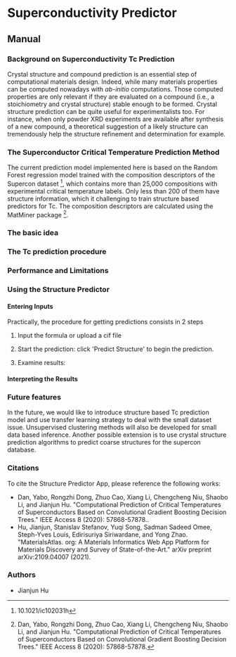 
# Superconductivity Predictor

## Manual

### Background on Superconductivity Tc Prediction

Crystal structure and compound prediction is an essential step of computational materials
design.
Indeed, while many materials properties can be computed nowadays with _ab-initio_
computations.
Those computed properties are only relevant if they are evaluated on a compound (i.e., a
stoichiometry and crystal structure) stable enough to be formed.
Crystal structure prediction can be quite useful
for experimentalists too.
For instance, when only powder XRD experiments are available after synthesis of a new compound, a theoretical suggestion of a likely structure can tremendously help the structure refinement and determination for example.



### The Superconductor Critical Temperature Prediction Method

The current prediction model implemented here is based on the Random Forest regression model trained with the composition descriptors of the Supercon dataset [^2], which contains more than 25,000 compositions with experimental critical temperature labels. Only less than 200 of them have structure information, which it challenging to train structure based predictors for Tc. The composition descriptors are calculated using the MatMiner package [^3]. 

### The basic idea


<!-- ![ionic substitution correlations](img/structure-predictor/ions-correlation.png)
_Figure 2: Data mined tendency for ionic substitutions.
Red indicates high substitution tendency.
Blue indicates that the tow ions tend to not substitute._ -->

### The Tc prediction procedure



### Performance and Limitations

### Using the Structure Predictor

#### Entering Inputs

Practically, the procedure for getting predictions consists in 2 steps

1. Input the formula or upload a cif file

2. Start the prediction: click 'Predict Structure' to begin the prediction.
   
3. Examine results: 

#### Interpreting the Results



### Future features

In the future, we would like to introduce structure based Tc prediction model and use transfer learning strategy to deal with the small dataset issue. Unsupervised clustering methods will also be developed for small data based inference. Another possible extension is to use crystal structure prediction algorithms to predict coarse structures for the supercon database. 

### Citations

To cite the Structure Predictor App, please reference the following works:

- Dan, Yabo, Rongzhi Dong, Zhuo Cao, Xiang Li, Chengcheng Niu, Shaobo Li, and Jianjun Hu. "Computational Prediction of Critical Temperatures of Superconductors Based on Convolutional Gradient Boosting Decision Trees." IEEE Access 8 (2020): 57868-57878..
- Hu, Jianjun, Stanislav Stefanov, Yuqi Song, Sadman Sadeed Omee, Steph-Yves Louis, Edirisuriya Siriwardane, and Yong Zhao. "MaterialsAtlas. org: A Materials Informatics Web App Platform for Materials Discovery and Survey of State-of-the-Art." arXiv preprint arXiv:2109.04007 (2021).

[^1]: National Institute of Materials Science, Materials Information Station, SuperCon, http://supercon.nims.go.jp/index_en.html (2011).
[^2]: 10.1021/ic102031h
[^3]: Dan, Yabo, Rongzhi Dong, Zhuo Cao, Xiang Li, Chengcheng Niu, Shaobo Li, and Jianjun Hu. "Computational Prediction of Critical Temperatures of Superconductors Based on Convolutional Gradient Boosting Decision Trees." IEEE Access 8 (2020): 57868-57878.
[^4]: Li, Shaobo, Yabo Dan, Xiang Li, Tiantian Hu, Rongzhi Dong, Zhuo Cao, and Jianjun Hu. "Critical temperature prediction of superconductors based on atomic vectors and deep learning." Symmetry 12, no. 2 (2020): 262.

### Authors

- Jianjun Hu
